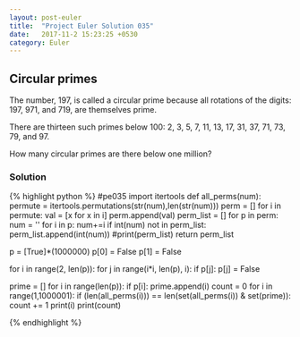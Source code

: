 ```yaml
---
layout: post-euler
title:  "Project Euler Solution 035"
date:   2017-11-2 15:23:25 +0530
category: Euler
---
```


<h2>Circular primes</h2>
<div><p>The number, 197, is called a circular prime because all rotations of the digits: 197, 971, and 719, are themselves prime.</p><p>There are thirteen such primes below 100: 2, 3, 5, 7, 11, 13, 17, 31, 37, 71, 73, 79, and 97.</p><p>How many circular primes are there below one million?</p></div>

### Solution

{% highlight python %}
#pe035
import itertools
def all_perms(num):
	permute = itertools.permutations(str(num),len(str(num)))
	perm = []
	for i in permute:
		val = [x for x in i]
		perm.append(val)
	perm_list = []
	for p in perm:
		num = ''
		for i in p:
			num+=i
		if int(num) not in perm_list:
			perm_list.append(int(num))
	#print(perm_list)
	return perm_list

p = [True]*(1000000)
p[0] = False
p[1] = False
	
for i in range(2, len(p)):
	for j in range(i*i, len(p), i):
		if p[j]:
			p[j] = False
				
prime = []
for i in range(len(p)):
	if p[i]:
		prime.append(i)
count = 0
for i in range(1,1000001):
	if (len(all_perms(i))) == len(set(all_perms(i)) & set(prime)):
		count += 1
		print(i)
print(count)
			
	
{% endhighlight %}
